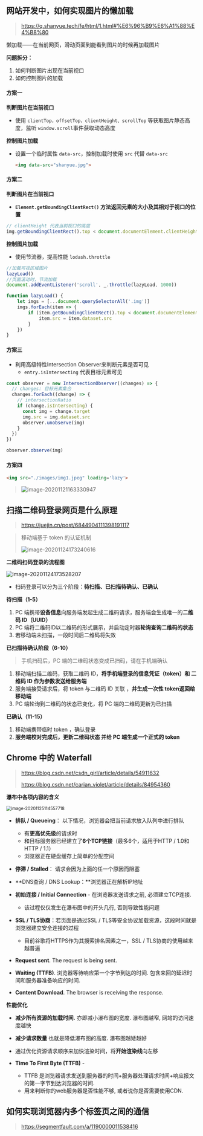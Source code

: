 ## 网站开发中，如何实现图片的懒加载

> https://q.shanyue.tech/fe/html/1.html#%E6%96%B9%E6%A1%88%E4%B8%80

懒加载——在当前网页，滑动页面到能看到图片的时候再加载图片

**问题拆分：**

1. 如何判断图片出现在当前视口
2. 如何控制图片的加载

#### 方案一

**判断图片在当前视口**

- 使用 `clientTop，offsetTop，clientHeight、scrollTop` 等获取图片静态高度，监听 `window.scroll`事件获取动态高度

**控制图片加载**

- 设置一个临时属性 `data-src`，控制加载时使用 `src` 代替 `data-src`

  ```html
  <img data-src="shanyue.jpg">
  ```

#### 方案二

**判断图片在当前视口**

-  **`Element.getBoundingClientRect()` 方法返回元素的大小及其相对于视口的位置**

  ```js
  // clientHeight 代表当前视口的高度
  img.getBoundingClientRect().top < document.documentElement.clientHeight
  ```

**控制图片加载**

- 使用节流器，提高性能  `lodash.throttle`

```js
//加载可视区域图片
lazyLoad()
//页面滚动时，节流加载
document.addEventListener('scroll', _.throttle(lazyLoad, 1000))

function lazyLoad() {
    let imgs = [...document.querySelectorAll('.img')]
    imgs.forEach(item => {
        if (item.getBoundingClientRect().top < document.documentElement.clientHeight) {
            item.src = item.dataset.src
        }
    })
}
```

#### 方案三

- 利用高级特性Intersection Observer来判断元素是否可见
  - `entry.isIntersecting` 代表目标元素可见

```js
const observer = new IntersectionObserver((changes) => {
  // changes: 目标元素集合
  changes.forEach((change) => {
    // intersectionRatio
    if (change.isIntersecting) {
      const img = change.target
      img.src = img.dataset.src
      observer.unobserve(img)
    }
  })
})

observer.observe(img)
```

#### 方案四

```html
<img src="./images/img1.jpeg" loading='lazy'>
```



> ![image-20201121163330947](C:\Users\Administrator\Desktop\zengBin\面试题\html\HTML.assets\image-20201121163330947.png)



## 扫描二维码登录网页是什么原理

> https://juejin.cn/post/6844904111398191117

> 移动端基于 token 的认证机制
>
> ![image-20201124173240616](C:\Users\Administrator\Desktop\zengBin\面试题\html\HTML.assets\image-20201124173240616.png)

**二维码扫码登录的流程图**

![image-20201124173528207](C:\Users\Administrator\Desktop\zengBin\面试题\html\HTML.assets\image-20201124173528207.png)

- 扫码登录可以分为三个阶段：**待扫描、已扫描待确认、已确认**

**待扫描（1-5）**

1. PC 端携带**设备信息**向服务端发起生成二维码请求，服务端会生成唯一的**二维码 ID（UUID）**
2. PC 端将二维码ID以二维码的形式展示，并启动定时器**轮询查询二维码的状态**
3. 若移动端未扫描，一段时间后二维码将失效

**已扫描待确认阶段（6-10）**

> 手机扫码后，PC 端的二维码状态变成已扫码，请在手机端确认

1. 移动端扫描二维码，获取二维码 ID，**将手机端登录的信息凭证（token）和 二维码 ID 作为参数发送给服务端**
2. 服务端接受请求后，将 token 与二维码 ID 关联 ，**并生成一次性 token返回给移动端**
3. PC 端轮询到二维码的状态已变化，将 PC 端的二维码更新为已扫描

**已确认（11-15）**

1. 移动端携带临时 token ，确认登录
2. **服务端校对完成后，更新二维码状态 并给 PC 端生成一个正式的 token**



## Chrome 中的 Waterfall 

> https://blog.csdn.net/csdn_girl/article/details/54911632
>
> https://blog.csdn.net/carian_violet/article/details/84954360

**瀑布中各项内容的含义**

<img src="C:\Users\Administrator\Desktop\zengBin\面试题\html\HTML.assets\image-20201125114557718.png" alt="image-20201125114557718" style="zoom:80%;" />

- **排队 / Queueing**： 以下情况，浏览器会把当前请求放入队列中进行排队
  - 有**更高优先级**的请求时
  - 和目标服务器已经建立了**6个TCP链接**（最多6个，适用于HTTP / 1.0和HTTP / 1.1）  
  - 浏览器正在硬盘缓存上简单的分配空间   

- **停滞 / Stalled**：  请求会因为上面的任一个原因而阻塞
- **DNS查询 / DNS Lookup：**浏览器正在解析IP地址
- **初始连接 / Initial Connection** - 在浏览器发送请求之前, 必须建立TCP连接.
  - 该过程仅仅发生在瀑布图中的开头几行, 否则导致性能问题
- **SSL / TLS协商**：若页面是通过SSL / TLS等安全协议加载资源，这段时间就是浏览器建立安全连接的过程
  - 目前谷歌将HTTPS作为其搜索排名因素之一，SSL / TLS协商的使用越来越普遍
- **Request sent**. The request is being sent.
- **Waiting (TTFB)**. 浏览器等待响应第一个字节到达的时间. 包含来回的延迟时间和服务器准备响应的时间.
- **Content Download**. The browser is receiving the response.



**性能优化**

- **减少所有资源的加载时间.** 亦即减小瀑布图的宽度. 瀑布图越窄, 网站的访问速度越快
- **减少请求数量** 也就是降低瀑布图的高度. 瀑布图越矮越好
- 通过优化资源请求顺序来加快渲染时间，将**开始渲染线**向左移

- **Time To First Byte (TTFB)** -
  - TTFB 是浏览器请求发送到服务器的时间+服务器处理请求时间+响应报文的第一字节到达浏览器的时间.
  - 用来判断你的web服务器是否性能不够, 或者说你是否需要使用CDN.





## 如何实现浏览器内多个标签页之间的通信

> https://segmentfault.com/a/1190000011538416